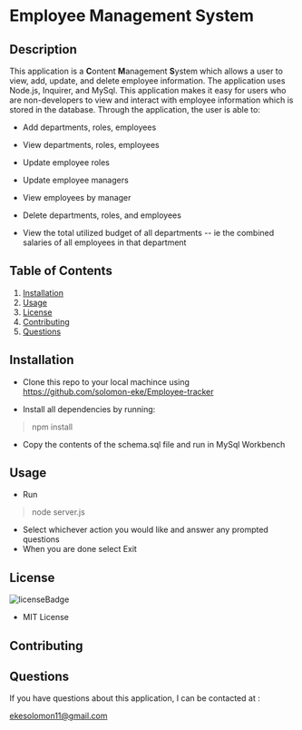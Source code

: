 # Employee Management System

## Description

This application is a **C**ontent **M**anagement **S**ystem which allows a user to view, add, update, and delete employee information. The application uses Node.js, Inquirer, and MySql. This application makes it easy for users who are non-developers to view and interact with employee information which is stored in the database. Through the application, the user is able to:

- Add departments, roles, employees

- View departments, roles, employees

- Update employee roles

- Update employee managers

- View employees by manager

- Delete departments, roles, and employees

- View the total utilized budget of all departments -- ie the combined salaries of all employees in that department

## Table of Contents

1. [Installation](#installation)
2. [Usage](#usage)
3. [License](#license)
4. [Contributing](#contributing)
5. [Questions](#questions)

## Installation

<p id='installation'></p>

- Clone this repo to your local machince using https://github.com/solomon-eke/Employee-tracker

- Install all dependencies by running:

> npm install

- Copy the contents of the schema.sql file and run in MySql Workbench

## Usage

<p id='usage'></p>

- Run

> node server.js

- Select whichever action you would like and answer any prompted questions
- When you are done select Exit

## License

<p id='license'></p>

<img alt='licenseBadge' src='https://img.shields.io/badge/License-MIT License-BLUE'>
  
- MIT License

## Contributing

<p id='contributing'></p>

## Questions

<p id='questions'></p>

If you have questions about this application, I can be contacted at :

ekesolomon11@gmail.com
